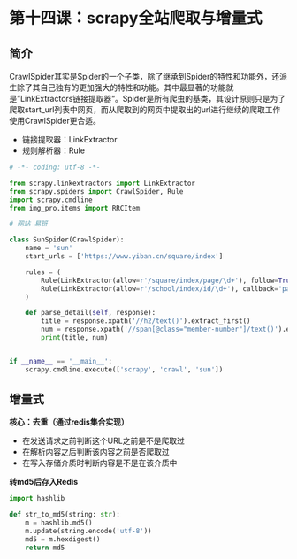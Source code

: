 # 第十四课：scrapy全站爬取与增量式

## 简介

CrawlSpider其实是Spider的一个子类，除了继承到Spider的特性和功能外，还派生除了其自己独有的更加强大的特性和功能。其中最显著的功能就是”LinkExtractors链接提取器“。Spider是所有爬虫的基类，其设计原则只是为了爬取start_url列表中网页，而从爬取到的网页中提取出的url进行继续的爬取工作使用CrawlSpider更合适。

- 链接提取器：LinkExtractor
- 规则解析器：Rule

```python
# -*- coding: utf-8 -*-

from scrapy.linkextractors import LinkExtractor
from scrapy.spiders import CrawlSpider, Rule
import scrapy.cmdline
from img_pro.items import RRCItem

# 网站 易班

class SunSpider(CrawlSpider):
    name = 'sun'
    start_urls = ['https://www.yiban.cn/square/index']

    rules = (
        Rule(LinkExtractor(allow=r'/square/index/page/\d+'), follow=True),
        Rule(LinkExtractor(allow=r'/school/index/id/\d+'), callback='parse_detail'),
    )

    def parse_detail(self, response):
        title = response.xpath('//h2/text()').extract_first()
        num = response.xpath('//span[@class="member-number"]/text()').extract_first()
        print(title, num)


if __name__ == '__main__':
    scrapy.cmdline.execute(['scrapy', 'crawl', 'sun'])
```



## 增量式

**核心：去重（通过redis集合实现）**

- 在发送请求之前判断这个URL之前是不是爬取过
- 在解析内容之后判断该内容之前是否爬取过
- 在写入存储介质时判断内容是不是在该介质中

**转md5后存入Redis**

```python
import hashlib

def str_to_md5(string: str):
    m = hashlib.md5()
    m.update(string.encode('utf-8'))
    md5 = m.hexdigest()
    return md5
```





